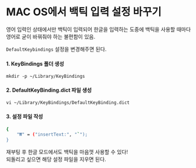 # MAC OS에서 백틱 입력 설정 바꾸기

영어 입력인 상태에서만 백틱이 입력되어 한글을 입력하는 도중에 백틱을 사용할 때마다 영어로 굳이 바꿔줘야 하는 불편함이 있음.

`DefaultKeybindings` 설정을 변경해주면 된다.  


#### 1. KeyBindings 폴더 생성
```
mkdir -p ~/Library/KeyBindings
```

#### 2. DefaultKeyBinding.dict 파일 생성
```
vi ~/Library/KeyBindings/DefaultKeyBinding.dict
``` 

#### 3. 설정 파일 작성
```bash
{
    "₩" = ("insertText:", "`");
}
```

재부팅 후 한글 모드에서도 백틱을 마음껏 사용할 수 있다!   
되돌리고 싶으면 해당 설정 파일을 지우면 된다.